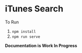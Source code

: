 # iTunes Search

To Run

1. `npm install`
2. `npm run serve`

**Documentation is Work In Progress**
